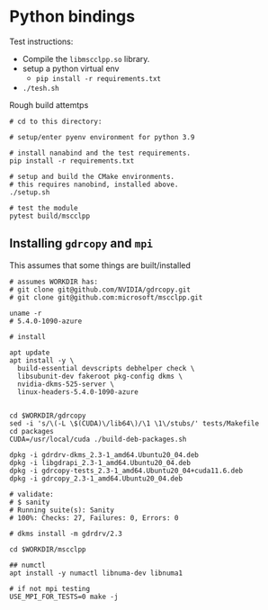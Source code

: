 # Python bindings

Test instructions:
 * Compile the `libmscclpp.so` library.
 * setup a python virtual env
   * `pip install -r requirements.txt`
 * `./tesh.sh`

Rough build attemtps
```
# cd to this directory:

# setup/enter pyenv environment for python 3.9

# install nanabind and the test requirements.
pip install -r requirements.txt

# setup and build the CMake environments.
# this requires nanobind, installed above.
./setup.sh

# test the module
pytest build/mscclpp
```


## Installing `gdrcopy` and `mpi`
This assumes that some things are built/installed
```
# assumes WORKDIR has:
# git clone git@github.com/NVIDIA/gdrcopy.git
# git clone git@github.com:microsoft/mscclpp.git

uname -r
# 5.4.0-1090-azure

# install

apt update
apt install -y \
  build-essential devscripts debhelper check \
  libsubunit-dev fakeroot pkg-config dkms \
  nvidia-dkms-525-server \
  linux-headers-5.4.0-1090-azure 


cd $WORKDIR/gdrcopy
sed -i 's/\(-L \$(CUDA)\/lib64\)/\1 \1\/stubs/' tests/Makefile
cd packages
CUDA=/usr/local/cuda ./build-deb-packages.sh

dpkg -i gdrdrv-dkms_2.3-1_amd64.Ubuntu20_04.deb
dpkg -i libgdrapi_2.3-1_amd64.Ubuntu20_04.deb
dpkg -i gdrcopy-tests_2.3-1_amd64.Ubuntu20_04+cuda11.6.deb
dpkg -i gdrcopy_2.3-1_amd64.Ubuntu20_04.deb

# validate:
# $ sanity
# Running suite(s): Sanity
# 100%: Checks: 27, Failures: 0, Errors: 0

# dkms install -m gdrdrv/2.3

cd $WORKDIR/mscclpp

## numctl
apt install -y numactl libnuma-dev libnuma1

# if not mpi testing
USE_MPI_FOR_TESTS=0 make -j
```
